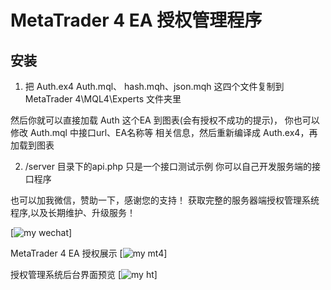 MetaTrader 4 EA 授权管理程序
===============

## 安装

1. 把 Auth.ex4 Auth.mql、 hash.mqh、json.mqh 这四个文件复制到 MetaTrader 4\MQL4\Experts 文件夹里

然后你就可以直接加载 Auth 这个EA 到图表(会有授权不成功的提示)，
你也可以 修改 Auth.mql 中接口url、EA名称等 相关信息，然后重新编译成 Auth.ex4，再加载到图表

2. /server 目录下的api.php 只是一个接口测试示例
你可以自己开发服务端的接口程序

也可以加我微信，赞助一下，感谢您的支持！
获取完整的服务器端授权管理系统程序,以及长期维护、升级服务！

[![my wechat](https://wximg-10001398.file.myqcloud.com/cofan/tan-zhen-xing.jpg)]

MetaTrader 4 EA 授权展示
[![my mt4](https://wximg-10001398.file.myqcloud.com/cofan/mt4.png)]

授权管理系统后台界面预览
[![my ht](https://wximg-10001398.file.myqcloud.com/cofan/ht.png)]

